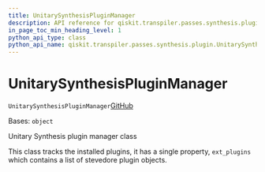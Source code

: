 ```yaml
---
title: UnitarySynthesisPluginManager
description: API reference for qiskit.transpiler.passes.synthesis.plugin.UnitarySynthesisPluginManager
in_page_toc_min_heading_level: 1
python_api_type: class
python_api_name: qiskit.transpiler.passes.synthesis.plugin.UnitarySynthesisPluginManager
---
```


# UnitarySynthesisPluginManager

<span id="qiskit.transpiler.passes.synthesis.plugin.UnitarySynthesisPluginManager" />

`UnitarySynthesisPluginManager`[GitHub](https://github.com/qiskit/qiskit/tree/stable/0.20/qiskit/transpiler/passes/synthesis/plugin.py "view source code")

Bases: `object`

Unitary Synthesis plugin manager class

This class tracks the installed plugins, it has a single property, `ext_plugins` which contains a list of stevedore plugin objects.

